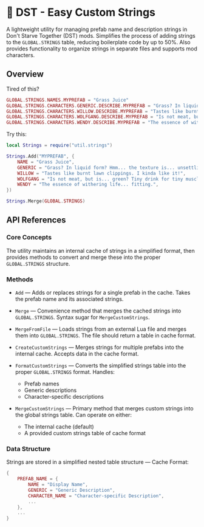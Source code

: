 # 📖 DST - Easy Custom Strings

A lightweight utility for managing prefab name and description strings in Don't Starve Together (DST) mods. Simplifies the process of adding strings to the `GLOBAL.STRINGS` table, reducing boilerplate code by up to 50%. Also provides functionality to organize strings in separate files and supports mod characters.

## Overview
Tired of this?

```lua
GLOBAL.STRINGS.NAMES.MYPREFAB = "Grass Juice"
GLOBAL.STRINGS.CHARACTERS.GENERIC.DESCRIBE.MYPREFAB = "Grass? In liquid form? Hmm... the texture is... unsettling."
GLOBAL.STRINGS.CHARACTERS.WILLOW.DESCRIBE.MYPREFAB = "Tastes like burnt lawn clippings. I kinda like it!"
GLOBAL.STRINGS.CHARACTERS.WOLFGANG.DESCRIBE.MYPREFAB = "Is not meat, but is... green? Tiny drink for tiny muscles!"
GLOBAL.STRINGS.CHARACTERS.WENDY.DESCRIBE.MYPREFAB = "The essence of withering life... fitting."
```

Try this:

```lua
local Strings = require("util.strings")

Strings.Add("MYPREFAB", {
    NAME = "Grass Juice",
    GENERIC = "Grass? In liquid form? Hmm... the texture is... unsettling.",
    WILLOW = "Tastes like burnt lawn clippings. I kinda like it!",
    WOLFGANG = "Is not meat, but is... green? Tiny drink for tiny muscles!",
    WENDY = "The essence of withering life... fitting.",
})

Strings.Merge(GLOBAL.STRINGS)
```

## API References

### Core Concepts
The utility maintains an internal cache of strings in a simplified format, then provides methods to convert and merge these into the proper `GLOBAL.STRINGS` structure.

### Methods

- `Add` —
Adds or replaces strings for a single prefab in the cache. Takes the prefab name and its associated strings.

- `Merge` —
Convenience method that merges the cached strings into `GLOBAL.STRINGS`. Syntax sugar for `MergeCustomStrings`.

- `MergeFromFile` —
Loads strings from an external Lua file and merges them into `GLOBAL.STRINGS`. The file should return a table in cache format.

- `CreateCustomStrings` —
Merges strings for multiple prefabs into the internal cache. Accepts data in the cache format.

- `FormatCustomStrings` —
Converts the simplified strings table into the proper `GLOBAL.STRINGS` format. Handles:
  - Prefab names
  - Generic descriptions
  - Character-specific descriptions

- `MergeCustomStrings` —
Primary method that merges custom strings into the global strings table. Can operate on either:
  - The internal cache (default)
  - A provided custom strings table of cache format


### Data Structure

Strings are stored in a simplified nested table structure — Cache Format:
```lua
{
    PREFAB_NAME = {
        NAME = "Display Name",
        GENERIC = "Generic Description",
        CHARACTER_NAME = "Character-specific Description",
        ...
    },
    ...
}
